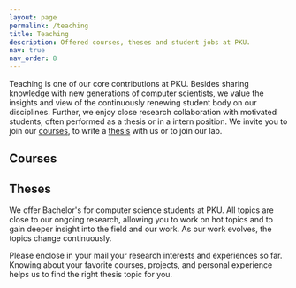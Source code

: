 ```yaml
---
layout: page
permalink: /teaching
title: Teaching
description: Offered courses, theses and student jobs at PKU.
nav: true
nav_order: 8
---
```


Teaching is one of our core contributions at PKU.
Besides sharing knowledge with new generations of computer scientists,
we value the insights and view of the continuously renewing student body on our disciplines.
Further, we enjoy close research collaboration with motivated students,
often performed as a thesis or in a intern position.
We invite you to join our [courses](#courses),
to write a [thesis](#theses) with us or to join our lab.

## Courses


## Theses

We offer Bachelor's for computer science students at PKU.
All topics are close to our ongoing research,
allowing you to work on hot topics
and to gain deeper insight into the field and our work.
As our work evolves, the topics change continuously.

Please enclose in your mail your research interests and experiences so far.
Knowing about your favorite courses, projects, and personal experience
helps us to find the right thesis topic for you.
